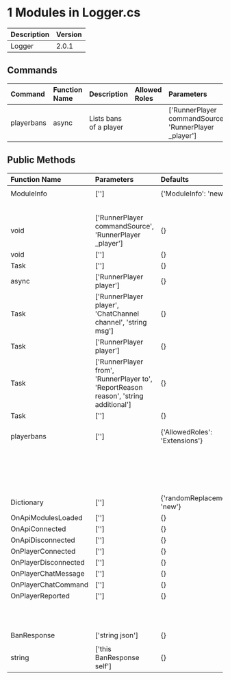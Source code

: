 # 1 Modules in Logger.cs

| Description   | Version   |
|:--------------|:----------|
| Logger        | 2.0.1     |

## Commands
| Command    | Function Name   | Description            | Allowed Roles   | Parameters                                             | Defaults   |
|:-----------|:----------------|:-----------------------|:----------------|:-------------------------------------------------------|:-----------|
| playerbans | async           | Lists bans of a player |                 | ['RunnerPlayer commandSource', 'RunnerPlayer _player'] | {}         |

## Public Methods
| Function Name        | Parameters                                                                           | Defaults                       |
|:---------------------|:-------------------------------------------------------------------------------------|:-------------------------------|
|                      |                                                                                      |                                |
| ModuleInfo           | ['']                                                                                 | {'ModuleInfo': 'new'}          |
|                      |                                                                                      |                                |
|                      |                                                                                      |                                |
|                      |                                                                                      |                                |
|                      |                                                                                      |                                |
|                      |                                                                                      |                                |
| void                 | ['RunnerPlayer commandSource', 'RunnerPlayer _player']                               | {}                             |
| void                 | ['']                                                                                 | {}                             |
| Task                 | ['']                                                                                 | {}                             |
| async                | ['RunnerPlayer player']                                                              | {}                             |
| Task                 | ['RunnerPlayer player', 'ChatChannel channel', 'string msg']                         | {}                             |
| Task                 | ['RunnerPlayer player']                                                              | {}                             |
| Task                 | ['RunnerPlayer from', 'RunnerPlayer to', 'ReportReason reason', 'string additional'] | {}                             |
| Task                 | ['']                                                                                 | {}                             |
|                      |                                                                                      |                                |
|                      |                                                                                      |                                |
| playerbans           | ['']                                                                                 | {'AllowedRoles': 'Extensions'} |
|                      |                                                                                      |                                |
|                      |                                                                                      |                                |
|                      |                                                                                      |                                |
|                      |                                                                                      |                                |
|                      |                                                                                      |                                |
|                      |                                                                                      |                                |
|                      |                                                                                      |                                |
|                      |                                                                                      |                                |
|                      |                                                                                      |                                |
|                      |                                                                                      |                                |
|                      |                                                                                      |                                |
|                      |                                                                                      |                                |
|                      |                                                                                      |                                |
|                      |                                                                                      |                                |
|                      |                                                                                      |                                |
|                      |                                                                                      |                                |
|                      |                                                                                      |                                |
|                      |                                                                                      |                                |
| Dictionary           | ['']                                                                                 | {'randomReplacements': 'new'}  |
| OnApiModulesLoaded   | ['']                                                                                 | {}                             |
| OnApiConnected       | ['']                                                                                 | {}                             |
| OnApiDisconnected    | ['']                                                                                 | {}                             |
| OnPlayerConnected    | ['']                                                                                 | {}                             |
| OnPlayerDisconnected | ['']                                                                                 | {}                             |
| OnPlayerChatMessage  | ['']                                                                                 | {}                             |
| OnPlayerChatCommand  | ['']                                                                                 | {}                             |
| OnPlayerReported     | ['']                                                                                 | {}                             |
|                      |                                                                                      |                                |
|                      |                                                                                      |                                |
|                      |                                                                                      |                                |
|                      |                                                                                      |                                |
|                      |                                                                                      |                                |
|                      |                                                                                      |                                |
|                      |                                                                                      |                                |
|                      |                                                                                      |                                |
|                      |                                                                                      |                                |
|                      |                                                                                      |                                |
|                      |                                                                                      |                                |
| BanResponse          | ['string json']                                                                      | {}                             |
|                      |                                                                                      |                                |
| string               | ['this BanResponse self']                                                            | {}                             |